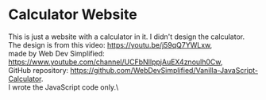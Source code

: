 # Calculator Website

This is just a website with a calculator in it. I didn't design the calculator.\
The design is from this video: https://youtu.be/j59qQ7YWLxw, \
made by Web Dev Simplified: https://www.youtube.com/channel/UCFbNIlppjAuEX4znoulh0Cw, \
GitHub repository: https://github.com/WebDevSimplified/Vanilla-JavaScript-Calculator. \
I wrote the JavaScript code only.\
